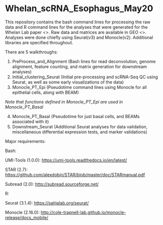 # Whelan_scRNA_Esophagus_May20
This repository contains the bash command lines for processing the raw data and R command lines for the analyses that were generated for the Whelan Lab paper <>. Raw data and matrices are available in GEO <>.
Analyses were done chiefly using Seurat(v3) and Monocle(v2). Additional libraries are specified throughout. 

There are 5 walkthroughs:
1. PreProcess_and_Alignment (Bash lines for read deconvolution, genome alignment, feature counting, and matrix generation for downstream analyses)
2. Initial_clustering_Seurat (Initial pre-processing and scRNA-Seq QC using Seurat, as well as some early visualizations of the data)
3. Monocle_PT_Epi (Pseudotime command lines using Monocle for all epithelial cells, along with BEAM)

*Note that functions defined in Monocle_PT_Epi are used in Monocle_PT_Basal*

4. Monocle_PT_Basal (Pseudotime for just basal cells, and BEAMs associated with it)
5. Downstream_Seurat (Additional Seurat analyses for data validation, miscellaneous differential expression tests, and marker validations)

Major requirements: 

Bash: 

UMI-Tools (1.0.0): https://umi-tools.readthedocs.io/en/latest/

STAR (2.7): https://github.com/alexdobin/STAR/blob/master/doc/STARmanual.pdf

Subread (2.0): http://subread.sourceforge.net/

R: 

Seurat (3.1.4): https://satijalab.org/seurat/

Monocle (2.16.0): http://cole-trapnell-lab.github.io/monocle-release/docs_mobile/
